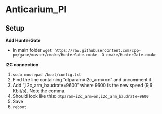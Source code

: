 # Anticarium_PI

## Setup

**Add HunterGate**
- In main folder `wget https://raw.githubusercontent.com/cpp-pm/gate/master/cmake/HunterGate.cmake -O cmake/HunterGate.cmake` 

**I2C connection**
1. `sudo mousepad /boot/config.txt`
2. Find the line containing “dtparam=i2c_arm=on” and uncomment it
3. Add “,i2c_arm_baudrate=9600” where 9600 is the new speed (9,6 Kbit/s). Note the comma.
4. Should look like this: `dtparam=i2c_arm=on,i2c_arm_baudrate=9600`
5. Save
6. `reboot`

